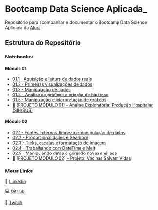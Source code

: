 # Bootcamp Data Science Aplicada_

Repositório para acompanhar e documentar o Bootcamp Data Science Aplicada da [Alura](https://www.alura.com.br/bootcamp/data-science-aplicada/matriculas-abertas)

## Estrutura do Repositório

### Notebooks:

#### Módulo 01
 - [01.1 - Aquisição e leitura de dados reais](https://github.com/aureliowozhiak/Bootcamp-Data-Science-Aplicada/blob/8a9977fa309743f416c6968752a9fd5a160416ce/notebooks/01.1%20-%20Aquisi%C3%A7%C3%A3o%20e%20leitura%20de%20dados%20reais.ipynb)
 - [01.2 - Primeiras visualizações de dados](https://github.com/aureliowozhiak/Bootcamp-Data-Science-Aplicada/blob/20d074bee8fca3319a6e455def5f4b14f9c96e56/notebooks/01.2%20-%20Primeiras%20visualiza%C3%A7%C3%B5es%20de%20dados.ipynb)
 - [01.3 - Manipulação de dados](https://github.com/aureliowozhiak/Bootcamp-Data-Science-Aplicada/blob/4e1a56bad6060d12a404ec9ed735b5260365dc25/notebooks/01.3%20-%20Manipula%C3%A7%C3%A3o%20de%20dados.ipynb)
 - [01.4 - Análise de gráficos e criação de hipótese](https://github.com/aureliowozhiak/Bootcamp-Data-Science-Aplicada/blob/7215e48cb5350cfbe32ab6c9f881569b0637c26e/notebooks/01.4%20-%20An%C3%A1lise%20de%20gr%C3%A1ficos%20e%20cria%C3%A7%C3%A3o%20de%20hip%C3%B3tese.ipynb)
 - [01.5 - Manipulação e interpretação de gráficos](https://github.com/aureliowozhiak/Bootcamp-Data-Science-Aplicada/blob/9af26691dec986ea6ee6291c52dd10a9c9f33649/notebooks/01.5%20-%20Manipula%C3%A7%C3%A3o%20e%20interpreta%C3%A7%C3%A3o%20de%20gr%C3%A1ficos.ipynb)
 - 🏥 [[PROJETO MÓDULO 01] - Análise Exploratória: Produção Hospitalar (SIH/SUS)](https://github.com/aureliowozhiak/Bootcamp-Data-Science-Aplicada/blob/main/notebooks/Projeto%20M%C3%B3dulo%2001%20-%20%20An%C3%A1lise%20Explorat%C3%B3ria%20Produ%C3%A7%C3%A3o%20Hospitalar%20(SIH-SUS).ipynb)


#### Módulo 02
 - [02.1 - Fontes externas, limpeza e manipulação de dados](https://github.com/aureliowozhiak/Bootcamp-Data-Science-Aplicada/blob/0fb38aa8d1b19a6efe3f3d7a979f1e27bc219c68/notebooks/02.1%20-%20Fontes%20externas,%20limpeza%20e%20manipula%C3%A7%C3%A3o%20de%20dados.ipynb)
 - [02.2 - Proporcionalidades e Searborn](https://github.com/aureliowozhiak/Bootcamp-Data-Science-Aplicada/blob/ba908e4d9948c90dac6a26b6dc771f4e5d5d82df/notebooks/02.2%20-%20Proporcionalidades%20e%20Searborn.ipynb)
 - [02.3 - Ticks, escalas e formatação de imagem](https://github.com/aureliowozhiak/Bootcamp-Data-Science-Aplicada/blob/3911b8eb6f16032f3fa1683f2605a3f1ab11ea03/notebooks/02.3%20-%20Ticks,%20escalas%20e%20formata%C3%A7%C3%A3o%20de%20imagem.ipynb)
 - [02.4 - Trabalhando com DateTime e Melt](https://github.com/aureliowozhiak/Bootcamp-Data-Science-Aplicada/blob/307a7c13541e15c12ca82cf15f7cdec18f4a4b0b/notebooks/02.4%20-%20Trabalhando%20com%20DateTime%20e%20Melt.ipynb)
 - [02.5 - Manipulando datas e gerando novas análises](https://github.com/aureliowozhiak/Bootcamp-Data-Science-Aplicada/blob/bebb453de0278312069b49efb105d155f85fedb0/notebooks/02.5%20-%20Manipulando%20datas%20e%20gerando%20novas%20an%C3%A1lises.ipynb)
 - 💉 [[PROJETO MÓDULO 02] - Projeto: Vacinas Salvam Vidas](https://github.com/aureliowozhiak/Projeto_VacinasSalvamVidas)

### Meus Links


👔 [Linkedin](https://www.linkedin.com/in/aureliowozhiak/)

💻 [GitHub](https://github.com/aureliowozhiak)

👾 [Twitch](https://www.twitch.tv/aureliano1337)
